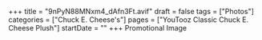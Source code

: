+++
title = "9nPyN88MNxm4_dAfn3Ft.avif"
draft = false
tags = ["Photos"]
categories = ["Chuck E. Cheese's"]
pages = ["YouTooz Classic Chuck E. Cheese Plush"]
startDate = ""
+++
Promotional Image
